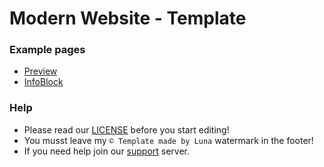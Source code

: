 # Modern Website - Template

### Example pages
- [Preview](https://luna-devv.github.io/Modern-Website/)
- [InfoBlock](https://github.com/InfoBlock/Website/)

### Help
- Please read our [LICENSE](https://github.com/Luna-devv/Modern-Website/blob/main/LICENSE) before you start editing! <br />
- You musst leave my `©️ Template made by Luna` watermark in the footer! <br />
- If you need help join our <a class='saho' href='https://xyna.space/support'>support</a> server. <br />
